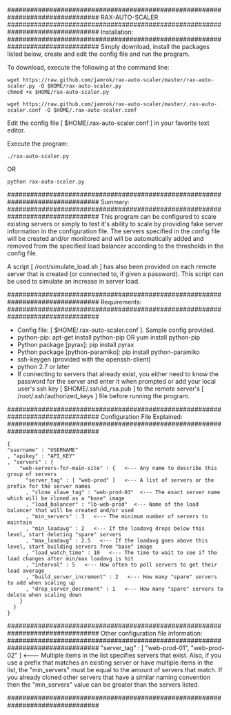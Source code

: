 ################################################################################
RAX-AUTO-SCALER
################################################################################
Installation:
################################################################################
Simply download, install the packages listed below, create and edit the config file and run the program.

To download, execute the following at the command line:
    
    wget https://raw.github.com/jamrok/rax-auto-scaler/master/rax-auto-scaler.py -O $HOME/rax-auto-scaler.py
    chmod +x $HOME/rax-auto-scaler.py
    
    wget https://raw.github.com/jamrok/rax-auto-scaler/master/.rax-auto-scaler.conf -O $HOME/.rax-auto-scaler.conf

Edit the config file [ $HOME/.rax-auto-scaler.conf ] in your favorite text editor.

Execute the program:

    ./rax-auto-scaler.py
OR 
    
    python rax-auto-scaler.py

################################################################################
Summary:
################################################################################
This program can be configured to scale existing servers or simply to test it's ability to scale by providing fake server information in the configuration file. The servers specified in the config file will be created and/or monitored and will be automatically added and removed from the specified load balancer according to the thresholds in the config file.

A script [ /root/simulate_load.sh ] has also been provided on each remote server that is created (or connected to, if given a password). This script can be used to simulate an increase in server load.

################################################################################
Requirements:
################################################################################
- Config file: [ $HOME/.rax-auto-scaler.conf ]. Sample config provided.
- python-pip: apt-get install python-pip OR yum install python-pip
- Python package [pyrax]: pip install pyrax
- Python package [python-paramiko]: pip install python-paramiko
- ssh-keygen (provided with the openssh-client)
- python 2.7 or later
- If connecting to servers that already exist, you either need to know the password for the server and enter it when prompted or add your local user's ssh key [ $HOME/.ssh/id_rsa.pub ] to the remote server's [ /root/.ssh/authorized_keys ] file before running the program.

################################################################################
Configuration File Explained:
################################################################################

    {
    "username" : "USERNAME"
    , "apikey" : "API_KEY"
    , "servers" : {
        "web-servers-for-main-site" : {   <--- Any name to describe this group of servers
          "server_tag" : [ "web-prod" ]   <--- A list of servers or the prefix for the server names
          , "clone_slave_tag" : "web-prod-03"  <--- The exact server name which will be cloned as a "base" image
          , "load_balancer" : "lb-web-prod"  <--- Name of the load balancer that will be created and/or used
          , "min_servers" : 3   <--- The minimum number of servers to maintain
          , "min_loadavg" : 2   <--- If the loadavg drops below this level, start deleting "spare" servers
          , "max_loadavg" : 2.5   <--- If the loadavg goes above this level, start building servers from "base" image
          , "load_watch_time" : 10   <--- The time to wait to see if the load changes after min/max loadavg is hit
          , "interval" : 5   <--- How often to poll servers to get their load average
          , "build_server_increment" : 2   <--- How many "spare" servers to add when scaling up
          , "drop_server_decrement" : 1   <--- How many "spare" servers to delete when scaling down
        }
      }
    }

################################################################################
Other configuration file information:
################################################################################
      "server_tag" : [ "web-prod-01", "web-prod-02" ]  <--- Multiple items in the list specifies servers that exist. 
      Also, if you use a prefix that matches an existing server or have multiple items in the list, the "min_servers" 
      must be equal to the amount of servers that match. 
      If you already cloned other servers that have a similar naming convention then the "min_servers" value can be 
      greater than the servers listed. 

################################################################################


